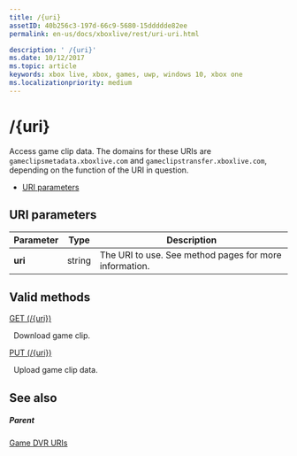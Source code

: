 ```yaml
---
title: /{uri}
assetID: 40b256c3-197d-66c9-5680-15ddddde82ee
permalink: en-us/docs/xboxlive/rest/uri-uri.html

description: ' /{uri}'
ms.date: 10/12/2017
ms.topic: article
keywords: xbox live, xbox, games, uwp, windows 10, xbox one
ms.localizationpriority: medium
---
```

# /{uri}
Access game clip data. 
The domains for these URIs are `gameclipsmetadata.xboxlive.com` and `gameclipstransfer.xboxlive.com`, depending on the function of the URI in question.
 
  * [URI parameters](#ID4EX)
 
<a id="ID4EX"></a>

 
## URI parameters
 
| Parameter| Type| Description| 
| --- | --- | --- | 
| <b>uri</b>| string| The URI to use. See method pages for more information.| 
  
<a id="ID4ETB"></a>

 
## Valid methods

[GET (/{uri})](uri-uriget.md)

&nbsp;&nbsp;Download game clip.

[PUT (/{uri})](uri-uriput.md)

&nbsp;&nbsp;Upload game clip data.
 
<a id="ID4EAC"></a>

 
## See also
 
<a id="ID4ECC"></a>

 
##### Parent 

[Game DVR URIs](atoc-reference-dvr.md)

   